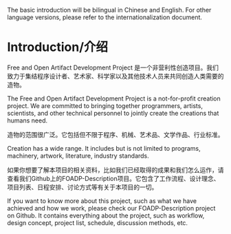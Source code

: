 The basic introduction will be bilingual in Chinese and English. For other language versions, please refer to the internationalization document.
# Introduction/介绍
Free and Open Artifact Development Project 是一个非营利性创造项目。我们致力于集结程序设计者、艺术家、科学家以及其他技术人员来共同创造人类需要的造物。

The Free and Open Artifact Development Project is a not-for-profit creation project. We are committed to bringing together programmers, artists, scientists, and other technical personnel to jointly create the creations that humans need.

造物的范围很广泛。它包括但不限于程序、机械、艺术品、文学作品、行业标准。

Creation has a wide range. It includes but is not limited to programs, machinery, artwork, literature, industry standards.

如果你想要了解本项目的相关资料，比如我们已经取得的成果和我们怎么运作，请查看我们Github上的FOADP-Description项目。它包含了工作流程、设计理念、项目列表、日程安排、讨论方式等有关于本项目的一切。

If you want to know more about this project, such as what we have achieved and how we work, please check our FOADP-Description project on Github. It contains everything about the project, such as workflow, design concept, project list, schedule, discussion methods, etc.
